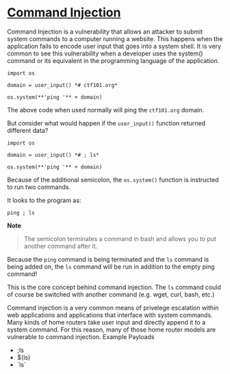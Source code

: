 # [Command Injection](https://ctf101.org/web-exploitation/command-injection/what-is-command-injection/)

Command Injection is a vulnerability that allows an attacker to submit system commands to a computer running a website. This happens when the application fails to encode user input that goes into a system shell. It is very common to see this vulnerability when a developer uses the system() command or its equivalent in the programming language of the application.

~~~
import os

domain = user_input() *# ctf101.org*

os.system(**'ping '** + domain)
~~~

The above code when used normally will ping the `ctf101.org` domain.

But consider what would happen if the `user_input()` function returned different data?

~~~
import os

domain = user_input() *# ; ls*

os.system(**'ping '** + domain)
~~~

Because of the additional semicolon, the `os.system()` function is instructed to run two commands.

It looks to the program as:

`ping ; ls`

**Note**
> The semicolon terminates a command in bash and allows you to put another command after it.

Because the `ping` command is being terminated and the `ls` command is being added on, the `ls` command will be run in addition to the empty ping command!

This is the core concept behind command injection. The `ls` command could of course be switched with another command (e.g. wget, curl, bash, etc.)

Command injection is a very common means of privelege escalation within web applications and applications that interface with system commands. Many kinds of home routers take user input and directly append it to a system command. For this reason, many of those home router models are vulnerable to command injection.
Example Payloads

- ;ls
- $(ls)
- \`ls\`
